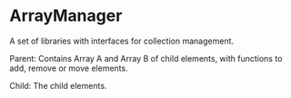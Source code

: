 # ArrayManager
A set of libraries with interfaces for collection management.

Parent: Contains Array A and Array B of child elements, with functions to add, remove or move elements.

Child:  The child elements.
